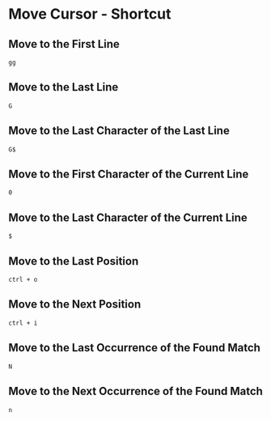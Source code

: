 # Move Cursor - Shortcut

## Move to the First Line

```vim
gg
```

## Move to the Last Line

```vim
G
```

## Move to the Last Character of the Last Line

```vim
G$
```

## Move to the First Character of the Current Line

```vim
0
```

## Move to the Last Character of the Current Line

```vim
$
```

## Move to the Last Position

```vim
ctrl + o
```

## Move to the Next Position

```vim
ctrl + i
```

## Move to the Last Occurrence of the Found Match

```vim
N
```

## Move to the Next Occurrence of the Found Match

```vim
n
```
